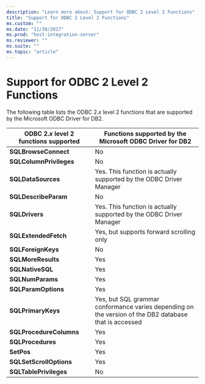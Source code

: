 ```yaml
---
description: "Learn more about: Support for ODBC 2 Level 2 Functions"
title: "Support for ODBC 2 Level 2 Functions"
ms.custom: ""
ms.date: "11/30/2017"
ms.prod: "host-integration-server"
ms.reviewer: ""
ms.suite: ""
ms.topic: "article"
---
```

# Support for ODBC 2 Level 2 Functions
The following table lists the ODBC 2.*x* level 2 functions that are supported by the Microsoft ODBC Driver for DB2.  
  
|ODBC 2.*x* level 2 functions supported|Functions supported by the Microsoft ODBC Driver for DB2|  
|--------------------------------------------|--------------------------------------------------------------|  
|**SQLBrowseConnect**|No|  
|**SQLColumnPrivileges**|No|  
|**SQLDataSources**|Yes. This function is actually supported by the ODBC Driver Manager|  
|**SQLDescribeParam**|No|  
|**SQLDrivers**|Yes. This function is actually supported by the ODBC Driver Manager|  
|**SQLExtendedFetch**|Yes, but supports forward scrolling only|  
|**SQLForeignKeys**|No|  
|**SQLMoreResults**|Yes|  
|**SQLNativeSQL**|Yes|  
|**SQLNumParams**|Yes|  
|**SQLParamOptions**|Yes|  
|**SQLPrimaryKeys**|Yes, but SQL grammar conformance varies depending on the version of the DB2 database that is accessed|  
|**SQLProcedureColumns**|Yes|  
|**SQLProcedures**|Yes|  
|**SetPos**|Yes|  
|**SQLSetScrollOptions**|Yes|  
|**SQLTablePrivileges**|No|
